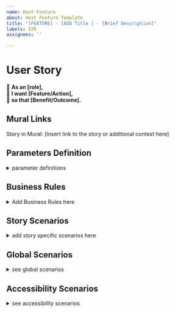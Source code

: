 ```yaml
---
name: Host Feature
about: Host Feature Template
title: "[FEATURE] - [ADD Title ] - [Brief Description]"
labels: STR
assignees: ''

---
```


# User Story
🔹 **As an [role],**  
🔹 **I want [Feature/Action],**  
🔹 **so that [Benefit/Outcome].**

<!-- LEAVE THIS SECTION ALONE FOR NOW AS WE NEED TO REVIEW IT WITH THE QA PERSON  -->

## Mural Links
Story in Mural: [Insert link to the story or additional context here]

## Parameters Definition
<details>
<summary>parameter definitions</summary>

- **[Role]**: User role or persona targeted by this issue.
- **[Feature/Action]**: Action or feature being requested.
- **[Benefit/Outcome]**: Expected benefit or outcome from implementing the feature/action.
- **[Authentication Method]**: Method used for user authentication.
- **[Form Name]**: Specific form or section referenced.
- **[Specific Action]**: Particular action taken by the user.
- **[Expected Result]**: Desired outcome after action is taken.
- **[Invalid Data]**: Examples of invalid data that might be entered.
- **[X] seconds**: Exact time frame within which an action should complete or a page should load.
- **[Specific Page]**: Specific page or section of the application.
- **[Link Name]**: Text or identifier of a link or button.

</details>

<!-- END OF PARAMETERS SECTION -->


## Business Rules
<details>
<summary>Add Business Rules here</summary>

<!-- FIONA ADD BUSINESS RULES  -->


- [ ] Add Business Rule here
- [ ] Add Business Rule here
- [ ] Add Business Rule here

</details>

</details>

## Story Scenarios 
<details>
<summary>add story specific scenarios here</summary

<!-- ADD STORY SPECIFIC SCENARIOS  -->


Scenario 1: Authenticated and Logged in to STR

- **Given** the user has been authenticated via SBC Connect
- **When** [Specific Action]
- **Then** [Expected Result]


</details>

<!--  WE NEED TO REVIEW THE STRUCTURE/TEMPLATE OF THE FOLLOWING STORIES WITH A QA PERSON.  LET'S LEAVE THIS SECTION AS IS FOR NOW.  I AM NOT SURE IF WE FILL OUT THE PARAMETERS ABOVE AND THEN IT FILTERS THROUGH TO THIS SECTION WHEN TESTING OR IF THE QA PERSON DOES THIS   -->

## Global Scenarios
<details>
<summary> see global scenarios</summary>

### Saving, Cancelling, and Reverting

#### Scenario 1: Cancellation and Reverting Changes
- **Given** I have made changes to [Form Name] but decide not to save these changes
- **When** I click a "cancel" button or navigate away from [Form Name]
- **Then** any unsaved changes should be discarded, and [Form Name] should revert to its previous state.

#### Scenario 2: Validation and Error Handling
- **Given** I am updating [Form Name] from the newly opened section below the progress bar
- **When** I enter invalid data (such as [Invalid Data]) and attempt to save
- **Then** I should receive immediate feedback indicating the error, and the information should not be saved until corrected.

#### Scenario 3: Confirmation of Successful Update
- **Given** I have entered new or updated information in [Form Name]
- **When** I click the save button and the data is valid
- **Then** I should receive a confirmation message indicating [Form Name] has been successfully updated.

### Internet Connection

#### Scenario 1: Standard Internet Connection
- **Given** I am accessing the website from a standard internet connection
- **When** I navigate to any page on the site
- **Then** the page should load completely within 2 seconds, ensuring a fast and efficient user experience.

#### Scenario 2: Optimizing Dashboard for Hosts with Low Internet Connectivity
- **Given** a user accesses [Form Name] with a low-speed internet connection
- **When** the user attempts to load and interact with the dashboard page
- **Then** [Form Name] should prioritize critical content and functionality, loading essential elements first to ensure usability.

### Security and Privacy

#### Scenario 1: Security and Privacy Settings
- **Given** I am editing [Form Name]
- **When** I access the form
- **Then** I should have the option to update my privacy settings related to who can view [Form Name].

#### Scenario 2: Secure My Information
- **Given** I am a user entering personal or login information into [Form Name]
- **When** I submit this information through any form or login page
- **Then** the platform should encrypt this data during transmission and storage, safeguarding it against unauthorized access.

### Mobile Responsiveness

#### Scenario 1: Mobile Responsiveness
- **Given** I am accessing [Form Name] on a mobile device
- **When** I click on the "[Link Name]" link
- **Then** [Form Name] should display correctly and be easily editable on my device, ensuring a responsive design.

</details>


## Accessibility Scenarios

<details>
<summary>see accessibility scenarios</summary>

### Scenario: Navigating the Page Using Keyboard Only
- **Given** I am a non-mouse user accessing [Specific Page]
- **When** I use keyboard navigation (Tab, Shift + Tab, Enter, Arrow keys)
- **Then** I should be able to fully interact with [Specific Page], including buttons, dropdowns, and modals.

### Additional Accessibility Scenarios
- **Using the "Skip to Main Content" link**
- **Interacting with form fields using the keyboard**
- **Navigating dropdown menus using arrow keys**
- **Closing modals using the Escape key**
- **Navigating paginated content using keyboard shortcuts**


### Scenario: Ensuring Usability with Color-Blind Friendly Design
- **Given** I am a user with color vision deficiency
- **When** I view charts, graphs, status indicators, and use interactive elements like buttons or links
- **Then** these elements should use patterns, shapes, and additional indicators beyond color to ensure usability and accessibility.

</details>
